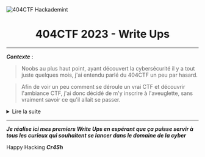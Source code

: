 <img align="center" alt="404CTF Hackademint" src="assets/logo.png">
<h1 align="center">404CTF 2023 - Write Ups</h1>

****

***Contexte*** :

  > Noobs au plus haut point, ayant découvert la cybersécurité il y a tout juste quelques mois, j'ai entendu parlé du 404CTF un peu par hasard. 

  > Afin de voir un peu comment se déroule un vrai CTF et découvrir l'ambiance CTF, j'ai donc décidé de m'y inscrire à l'aveuglette, sans vraiment savoir ce qu'il allait se passer.
<details>
  <summary>Lire la suite</summary>

  > L'objectif, m'amuser, essayer de résoudre au moins un chall et surtout connaître un peu le mode de réflexion pour avancer dans ce domaine. 

  > Après 3 semaines de compétitions au sein d'un des plus gros CTF de France, entre excitation, syndrôme de l'imposteur et frustration, j'ai appris énormément de choses, de l'exploitation de binaire à la stégano, en passant par la RF, l'OSINT, le FORENSIC ... 

  > Quelle joie de finir mon tout premier CTF dans le top 300 (299e position sur 2847 inscrits) et 15 challenges allant d'intro à médium.

  > Ce CTF marque le début d'une toute nouvelle aventure et une longue route d'apprentissage.
</details>
  
**** 

***Je réalise ici mes premiers Write Ups en espérant que ça puisse servir à tous les curieux qui souhaitent se lancer dans le domaine de la cyber***

Happy Hacking ***Cr4Sh***
  

  